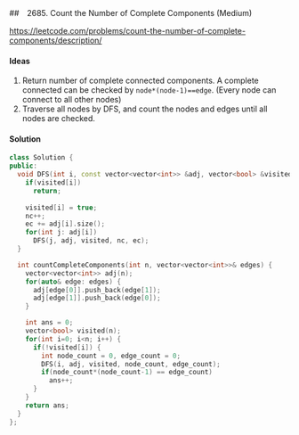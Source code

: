 ##　2685. Count the Number of Complete Components (Medium)


https://leetcode.com/problems/count-the-number-of-complete-components/description/


#### Ideas
1. Return number of complete connected components. A complete connected can be checked by `node*(node-1)==edge`. (Every node can connect to all other nodes)
2. Traverse all nodes by DFS, and count the nodes and edges until all nodes are checked.

#### Solution
```C++
class Solution {
public:
  void DFS(int i, const vector<vector<int>> &adj, vector<bool> &visited, int &nc, int &ec) {
    if(visited[i])
      return;
    
    visited[i] = true;
    nc++;
    ec += adj[i].size();
    for(int j: adj[i])
      DFS(j, adj, visited, nc, ec);
  }

  int countCompleteComponents(int n, vector<vector<int>>& edges) {
    vector<vector<int>> adj(n);
    for(auto& edge: edges) {
      adj[edge[0]].push_back(edge[1]);
      adj[edge[1]].push_back(edge[0]);
    }

    int ans = 0;
    vector<bool> visited(n);
    for(int i=0; i<n; i++) {
      if(!visited[i]) {
        int node_count = 0, edge_count = 0;
        DFS(i, adj, visited, node_count, edge_count);
        if(node_count*(node_count-1) == edge_count)
          ans++;
      }
    }
    return ans;
  }
};
```